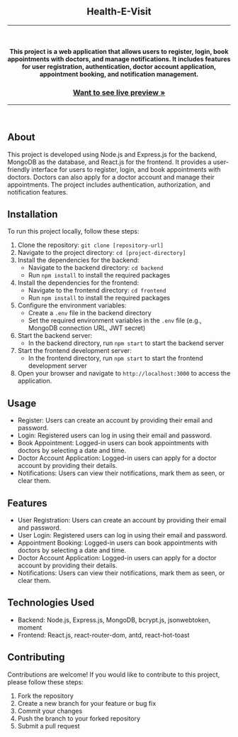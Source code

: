 <h2 align="center">Health-E-Visit</h2>   
<hr/>
<br/>

<h4 align="center">This project is a web application that allows users to register, login, book appointments with doctors, and manage notifications. It includes features for user registration, authentication, doctor account application, appointment booking, and notification management.</h4>




<h3 align="center"><a href="https://health-e-visit.netlify.app/"><strong>Want to see live preview »</strong></a></h3>
<hr/>
<br/>

## About

This project is developed using Node.js and Express.js for the backend, MongoDB as the database, and React.js for the frontend. It provides a user-friendly interface for users to register, login, and book appointments with doctors. Doctors can also apply for a doctor account and manage their appointments. The project includes authentication, authorization, and notification features.

## Installation

To run this project locally, follow these steps:

1. Clone the repository: `git clone [repository-url]`
2. Navigate to the project directory: `cd [project-directory]`
3. Install the dependencies for the backend:
   - Navigate to the backend directory: `cd backend`
   - Run `npm install` to install the required packages
4. Install the dependencies for the frontend:
   - Navigate to the frontend directory: `cd frontend`
   - Run `npm install` to install the required packages
5. Configure the environment variables:
   - Create a `.env` file in the backend directory
   - Set the required environment variables in the `.env` file (e.g., MongoDB connection URL, JWT secret)
6. Start the backend server:
   - In the backend directory, run `npm start` to start the backend server
7. Start the frontend development server:
   - In the frontend directory, run `npm start` to start the frontend development server
8. Open your browser and navigate to `http://localhost:3000` to access the application.

## Usage

- Register: Users can create an account by providing their email and password.
- Login: Registered users can log in using their email and password.
- Book Appointment: Logged-in users can book appointments with doctors by selecting a date and time.
- Doctor Account Application: Logged-in users can apply for a doctor account by providing their details.
- Notifications: Users can view their notifications, mark them as seen, or clear them.

## Features

- User Registration: Users can create an account by providing their email and password.
- User Login: Registered users can log in using their email and password.
- Appointment Booking: Logged-in users can book appointments with doctors by selecting a date and time.
- Doctor Account Application: Logged-in users can apply for a doctor account by providing their details.
- Notifications: Users can view their notifications, mark them as seen, or clear them.

## Technologies Used

- Backend: Node.js, Express.js, MongoDB, bcrypt.js, jsonwebtoken, moment
- Frontend: React.js, react-router-dom, antd, react-hot-toast

## Contributing

Contributions are welcome! If you would like to contribute to this project, please follow these steps:

1. Fork the repository
2. Create a new branch for your feature or bug fix
3. Commit your changes
4. Push the branch to your forked repository
5. Submit a pull request
